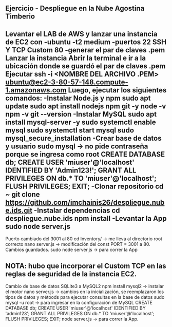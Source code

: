 Ejercicio - Despliegue en la Nube
Agostina Timberio
----------------------------------------------------------
Levantar el LAB de AWS y lanzar una instancia de EC2 con
-ubuntu
-t2 medium
-puertos 22 SSH Y TCP Custom 80
-generar el par de claves .pem
Lanzar la instancia
Abrir la terminal e ir a la ubicación donde se guardó el par de claves .pem
Ejecutar ssh -i <NOMBRE DEL ARCHIVO .PEM> ubuntu@ec2-3-80-57-148.compute-1.amazonaws.com
Luego, ejecutar los siguientes comandos:
-Instalar Node.js y npm
sudo apt update
sudo apt install nodejs npm git -y
node -v
npm -v
git --version
-Instalar MySQL
sudo apt install mysql-server -y
sudo systemctl enable mysql
sudo systemctl start mysql
sudo mysql_secure_installation
-Crear base de datos y usuario
sudo mysql -> no pide contraseña porque se ingresa como root
CREATE DATABASE db;
CREATE USER 'miuser'@'localhost' IDENTIFIED BY 'Admin123!';
GRANT ALL PRIVILEGES ON db.* TO 'miuser'@'localhost';
FLUSH PRIVILEGES;
EXIT;
-Clonar repositorio
cd ~
git clone https://github.com/imchainis26/despliegue.nube.ids.git
-Instalar dependencias
cd despliegue.nube.ids
npm install
-Levantar la App
sudo node server.js
----------------------------------------------------------
Puerto cambiado del 3001 al 80
cd Inventory/ -> me lleva al directorio root correcto
nano server.js -> modificación del const PORT = 3001 a 80. Cambios guardados.
sudo node server.js -> para correr la App

NOTA: hubo que incorporar el Custom TCP en las reglas de seguridad de la instancia EC2. 
----------------------------------------------------------
Cambio de base de datos SQLite3 a MySQL2
npm install mysql2 -> instalar el motor
nano server.js -> cambios en la inicialización, se reemplazaron los tipos de datos y métoods para ejecutar consultas en la base de datos
sudo mysql -u root -> para ingresar en la configuración de MySQL
CREATE DATABASE db;
CREATE USER 'miuser'@'localhost' IDENTIFIED BY 'admin123';
GRANT ALL PRIVILEGES ON db.* TO 'miuser'@'localhost';
FLUSH PRIVILEGES;
EXIT;
node server.js -> para correr la App.

